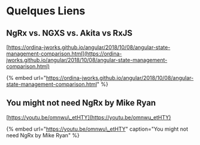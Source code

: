 # Quelques Liens

## NgRx vs. NGXS vs. Akita vs RxJS

[https://ordina-jworks.github.io/angular/2018/10/08/angular-state-management-comparison.html](https://ordina-jworks.github.io/angular/2018/10/08/angular-state-management-comparison.html)

{% embed url="https://ordina-jworks.github.io/angular/2018/10/08/angular-state-management-comparison.html" %}

## You might not need NgRx by Mike Ryan

[https://youtu.be/omnwu\_etHTY](https://youtu.be/omnwu_etHTY)

{% embed url="https://youtu.be/omnwu\_etHTY" caption="You might not need NgRx by Mike Ryan" %}


